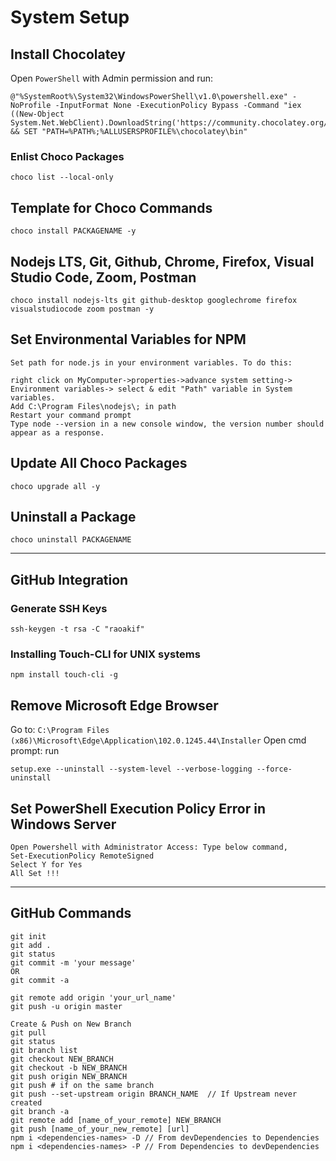 # System Setup

## Install Chocolatey
Open `PowerShell` with Admin permission and run:
```
@"%SystemRoot%\System32\WindowsPowerShell\v1.0\powershell.exe" -NoProfile -InputFormat None -ExecutionPolicy Bypass -Command "iex ((New-Object System.Net.WebClient).DownloadString('https://community.chocolatey.org/install.ps1'))" && SET "PATH=%PATH%;%ALLUSERSPROFILE%\chocolatey\bin"
```

### Enlist Choco Packages
```
choco list --local-only
```

## Template for Choco Commands
```
choco install PACKAGENAME -y
```

## Nodejs LTS, Git, Github, Chrome, Firefox, Visual Studio Code, Zoom, Postman
```
choco install nodejs-lts git github-desktop googlechrome firefox visualstudiocode zoom postman -y
```

## Set Environmental Variables for NPM
```
Set path for node.js in your environment variables. To do this:

right click on MyComputer->properties->advance system setting-> Environment variables-> select & edit "Path" variable in System variables.
Add C:\Program Files\nodejs\; in path
Restart your command prompt
Type node --version in a new console window, the version number should appear as a response.
```


## Update All Choco Packages
```
choco upgrade all -y
```

## Uninstall a Package
```
choco uninstall PACKAGENAME
```
---

## GitHub Integration

### Generate SSH Keys
```
ssh-keygen -t rsa -C "raoakif"
```

### Installing Touch-CLI for UNIX systems
```
npm install touch-cli -g
```

## Remove Microsoft Edge Browser
Go to:
`C:\Program Files (x86)\Microsoft\Edge\Application\102.0.1245.44\Installer`
Open cmd prompt: run
```
setup.exe --uninstall --system-level --verbose-logging --force-uninstall
```

## Set PowerShell Execution Policy Error in Windows Server
```
Open Powershell with Administrator Access: Type below command,
Set-ExecutionPolicy RemoteSigned
Select Y for Yes
All Set !!!
```

---

## GitHub Commands
```
git init
git add .
git status
git commit -m 'your message'
OR
git commit -a

git remote add origin 'your_url_name'
git push -u origin master

Create & Push on New Branch
git pull
git status
git branch list
git checkout NEW_BRANCH 
git checkout -b NEW_BRANCH
git push origin NEW_BRANCH
git push # if on the same branch
git push --set-upstream origin BRANCH_NAME  // If Upstream never created
git branch -a
git remote add [name_of_your_remote] NEW_BRANCH
git push [name_of_your_new_remote] [url]
npm i <dependencies-names> -D // From devDependencies to Dependencies
npm i <dependencies-names> -P // From Dependencies to devDependencies
```
